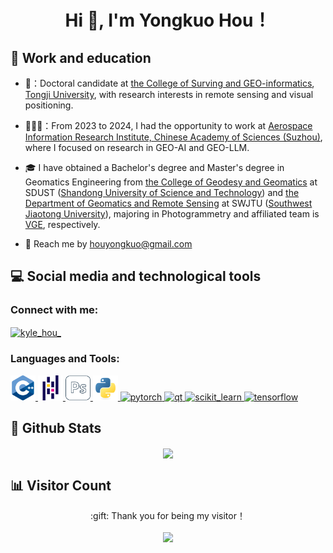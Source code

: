 <h1 align="center">Hi 👋, I'm Yongkuo Hou！</h1>

## :school: Work and education
- 🏫：Doctoral candidate at [the College of Surving and GEO-informatics](https://celiang.tongji.edu.cn/sy.htm), [Tongji University](https://www.tongji.edu.cn/), with research interests in remote sensing and visual positioning.
- 👨🏻‍💻：From 2023 to 2024, I had the opportunity to work at [Aerospace Information Research Institute, Chinese Academy of Sciences (Suzhou)](http://www.aircas.cas.cn/), where I focused on research in GEO-AI and GEO-LLM.
- :mortar_board: I have obtained a Bachelor's degree and Master's degree in Geomatics Engineering from [the College of Geodesy and Geomatics](https://gc.sdust.edu.cn/) at SDUST ([Shandong University of Science and Technology](http://www.sdust.edu.cn/)) and [the Department of Geomatics and Remote Sensing](https://gsee.swjtu.edu.cn/) at SWJTU ([Southwest Jiaotong University](https://www.swjtu.edu.cn/)), majoring in Photogrammetry and affiliated team is [VGE](https://vrlab.org.cn/), respectively.

- :e-mail: Reach me by houyongkuo@gmail.com

## :computer: Social media and technological tools

<h3 align="left">Connect with me:</h3>
<p align="left">
<a href="https://instagram.com/kyle_hou_" target="blank"><img align="center" src="https://raw.githubusercontent.com/rahuldkjain/github-profile-readme-generator/master/src/images/icons/Social/instagram.svg" alt="kyle_hou_" height="30" width="40" /></a>
</p>

<h3 align="left">Languages and Tools:</h3>
<p align="left"> <a href="https://www.w3schools.com/cpp/" target="_blank" rel="noreferrer"> <img src="https://raw.githubusercontent.com/devicons/devicon/master/icons/cplusplus/cplusplus-original.svg" alt="cplusplus" width="40" height="40"/> </a> <a href="https://pandas.pydata.org/" target="_blank" rel="noreferrer"> <img src="https://raw.githubusercontent.com/devicons/devicon/2ae2a900d2f041da66e950e4d48052658d850630/icons/pandas/pandas-original.svg" alt="pandas" width="40" height="40"/> </a> <a href="https://www.photoshop.com/en" target="_blank" rel="noreferrer"> <img src="https://raw.githubusercontent.com/devicons/devicon/master/icons/photoshop/photoshop-line.svg" alt="photoshop" width="40" height="40"/> </a> <a href="https://www.python.org" target="_blank" rel="noreferrer"> <img src="https://raw.githubusercontent.com/devicons/devicon/master/icons/python/python-original.svg" alt="python" width="40" height="40"/> </a> <a href="https://pytorch.org/" target="_blank" rel="noreferrer"> <img src="https://www.vectorlogo.zone/logos/pytorch/pytorch-icon.svg" alt="pytorch" width="40" height="40"/> </a> <a href="https://www.qt.io/" target="_blank" rel="noreferrer"> <img src="https://upload.wikimedia.org/wikipedia/commons/0/0b/Qt_logo_2016.svg" alt="qt" width="40" height="40"/> </a> <a href="https://scikit-learn.org/" target="_blank" rel="noreferrer"> <img src="https://upload.wikimedia.org/wikipedia/commons/0/05/Scikit_learn_logo_small.svg" alt="scikit_learn" width="40" height="40"/> </a> <a href="https://www.tensorflow.org" target="_blank" rel="noreferrer"> <img src="https://www.vectorlogo.zone/logos/tensorflow/tensorflow-icon.svg" alt="tensorflow" width="40" height="40"/> </a> </p>

## :star2: Github Stats
<p align="center">
<a href="https://fxxkpython.com">
  <img align="center"src="https://github-readme-stats.vercel.app/api?username=HOUYONGKUO&wistbeanhide=contribs"/>
</a>
</p>

## :bar_chart: Visitor Count
<p align="center"> 
  :gift: Thank you for being my visitor！<br>
  <br>
  <img src="https://profile-counter.glitch.me/HOUYONGKUO/count.svg" />
</p>
